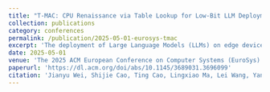 ```yaml
---
title: "T-MAC: CPU Renaissance via Table Lookup for Low-Bit LLM Deployment on Edge"
collection: publications
category: conferences
permalink: /publication/2025-05-01-eurosys-tmac
excerpt: 'The deployment of Large Language Models (LLMs) on edge devices is increasingly important to enhance on-device intelligence. Weight quantization is crucial for reducing the memory footprint of LLMs on devices. However, low-bit LLMs necessitate mixed precision matrix multiplication (mpGEMM) of low precision weights and high precision activations during inference. Existing systems, lacking native support for mpGEMM, resort to dequantize weights for high precision computation. Such an indirect way can lead to a significant inference overhead. In this paper, we introduce T-MAC, an innovative lookup table(LUT)-based method designed for efficient low-bit LLM (i.e., weight-quantized LLM) inference on CPUs. T-MAC directly supports mpGEMM without dequantization, while simultaneously eliminating multiplications and reducing additions required. Specifically, T-MAC transforms the traditional data-type-centric multiplication to bit-wise table lookup, and enables a unified and scalable mpGEMM solution. Our LUT-based kernels scale linearly to the weight bit-width. Evaluated on low-bit Llama and BitNet models, T-MAC demonstrates up to 4× increase in throughput and 70% reduction in energy consumption compared to llama.cpp. For BitNet-b1.58-3B, T-MAC delivers a token generation throughput of 30 tokens/s with a single core and 71 tokens/s with eight cores on M2-Ultra, and 11 tokens/s on Raspberry Pi 5. T-MAC with LUT-based computing paradigm, paves the way for the practical deployment of low-bit LLMs on resource-constrained edge devices without compromising computational efficiency. The system is open-sourced at https://github.com/microsoft/T-MAC.'
date: 2025-05-01
venue: 'The 2025 ACM European Conference on Computer Systems (EuroSys)'
paperurl: 'https://dl.acm.org/doi/abs/10.1145/3689031.3696099'
citation: 'Jianyu Wei, Shijie Cao, Ting Cao, Lingxiao Ma, Lei Wang, Yanyong Zhang, Mao Yang. (2025). "T-MAC: CPU Renaissance via Table Lookup for Low-Bit LLM Deployment on Edge." <i>EuroSys</i>.'
---
```

